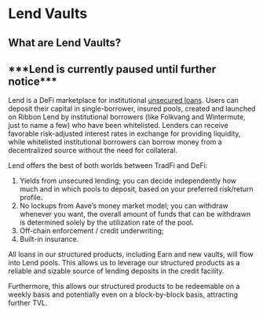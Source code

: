 # Lend Vaults

## What are Lend Vaults?

## \*\*\*Lend is currently paused until further notice\*\*\*

Lend is a DeFi marketplace for institutional [unsecured loans](https://www.investopedia.com/terms/u/unsecuredloan.asp). Users can deposit their capital in single-borrower, insured pools, created and launched on Ribbon Lend by institutional borrowers (like Folkvang and Wintermute, just to name a few) who have been whitelisted. Lenders can receive favorable risk-adjusted interest rates in exchange for providing liquidity, while whitelisted institutional borrowers can borrow money from a decentralized source without the need for collateral.

Lend offers the best of both worlds between TradFi and DeFi:&#x20;

1. Yields from unsecured lending; you can decide independently how much and in which pools to deposit, based on your preferred risk/return profile.
2. No lockups from Aave’s money market model; you can withdraw whenever you want, the overall amount of funds that can be withdrawn is determined solely by the utilization rate of the pool.
3. Off-chain enforcement / credit underwriting;
4. Built-in insurance.

All loans in our structured products, including Earn and new vaults, will flow into Lend pools. This allows us to leverage our structured products as a reliable and sizable source of lending deposits in the credit facility.&#x20;

Furthermore, this allows our structured products to be redeemable on a weekly basis and potentially even on a block-by-block basis, attracting further TVL.
